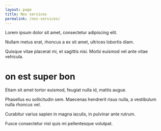 ```yaml
---
layout: page
title: Nos services
permalink: /nos-services/
---
```


Lorem ipsum dolor sit amet, consectetur adipiscing elit. 

Nullam metus erat, rhoncus a ex sit amet, ultrices lobortis diam. 

Quisque vitae placerat mi, et sagittis nisi. Morbi euismod vel ante vitae vehicula. 

# on est super bon

Etiam sit amet tortor euismod, feugiat nulla id, mattis augue. 

Phasellus eu sollicitudin sem. Maecenas hendrerit risus nulla, a vestibulum nulla rhoncus vel. 

Curabitur varius sapien in magna iaculis, in pulvinar ante rutrum. 

Fusce consectetur nisl quis mi pellentesque volutpat. 

